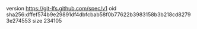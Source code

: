 version https://git-lfs.github.com/spec/v1
oid sha256:dffef574b9e29891df4dbfcbab58f0b77622b3983158b3b218cd82793e274553
size 234105
